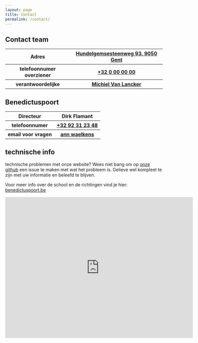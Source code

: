 ```yaml
---
layout: page
title: Contact
permalink: /contact/
---
```

## Contact team
<table>
    <tr>
        <th>
            Adres
        </th>
        <th>
            <a href="#map"> Hundelgemsesteenweg 93, 9050 Gent </a>
        </th>
    </tr>
    <tr>
        <th>
            telefoonnumer overziener
        </th>
        <th>
            <a href="https://www.thepointless.com/reddot">+32 0 00 00 00</a>
        </th>
    </tr>
    <tr>
        <th>
            verantwoordelijke
        </th>
        <th>
            <a href="mailto:michiel.vanlancker@benedictuspoort.be"> Michiel Van Lancker </a>
        </th>
    </tr>
</table>

## Benedictuspoort
<table>
    <tr>
        <th>
            Directeur
        </th>
        <th>
            Dirk Flamant
        </th>
    </tr>
    <tr>
        <th>
            telefoonnumer
        </th>
        <th>
            <a href="tel:+32 92 31 23 48">+32 92 31 23 48</a>
        </th>
    </tr>
    <tr>
        <th>
            email voor vragen
        </th>
        <th>
            <a href="mailto:ann.waelkens@benedictuspoort.be"> ann waelkens </a>
        </th>
    </tr>
</table>


## technische info
 technische problemen met onze website? Wees niet bang om op 
 <a href="https://github.com/BDP-6IB/BDP-6IB.github.io/issues">onze github</a> een issue te maken met wat het probleem is. Gelieve wel kompleet te zijn met uw informatie en beleefd te blijven.



Voor meer info over de school en de richtingen vind je hier: [benedictuspoort.be](https://benedictuspoort.be/)
<div style="text-align: center;" id="map">
<iframe src="https://www.google.com/maps/embed?pb=!1m18!1m12!1m3!1d2508.9550544886793!2d3.7372389113492086!3d51.035450844954!2m3!1f0!2f0!3f0!3m2!1i1024!2i768!4f13.1!3m3!1m2!1s0x47c374003c2159cb%3A0x6afe598dba41bf0b!2sBenedictusPoort%20Campus%20Ledeberg!5e0!3m2!1sen!2sbe!4v1684222705664!5m2!1sen!2sbe" width="600" height="450" style="border:0;" allowfullscreen="" loading="lazy" referrerpolicy="no-referrer-when-downgrade"></iframe>
</div>
